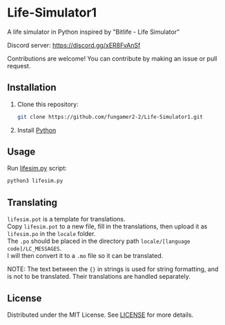 # Life-Simulator1

A life simulator in Python inspired by "Bitlife - Life Simulator"

Discord server: https://discord.gg/xER8FvAnSf

Contributions are welcome! You can contribute by making an issue or pull request.

## Installation

1. Clone this repository:
   ```sh
   git clone https://github.com/fungamer2-2/Life-Simulator1.git
   ```
2. Install [Python](https://www.python.org/)

## Usage

Run [lifesim.py](lifesim.py) script:
```sh
python3 lifesim.py
```

## Translating

`lifesim.pot` is a template for translations. <br />
Copy `lifesim.pot` to a new file, fill in the translations, then upload it as `lifesim.po` in the `locale` folder.<br />
The `.po` should be placed in the directory path `locale/[language code]/LC_MESSAGES`. <br />
I will then convert it to a `.mo` file so it can be translated.

NOTE: The text between the `{}` in strings is used for string formatting, and is not to be translated. Their translations are handled separately.

## License

Distributed under the MIT License. See [LICENSE](LICENSE) for more details.
